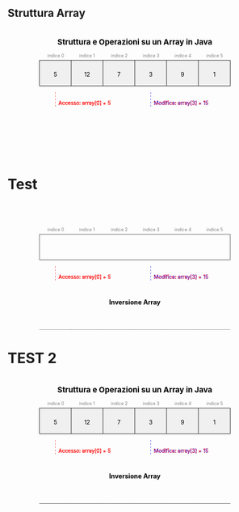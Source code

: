 ## Struttura Array

 <svg xmlns="http://www.w3.org/2000/svg" viewBox="0 0 800 400">
  <text x="400" y="50" text-anchor="middle" font-size="24" font-weight="bold">
    Struttura e Operazioni su un Array in Java
  </text>
  <rect x="100" y="100" width="600" height="80" fill="none" stroke="black"/>
  <g font-size="18">
    <rect x="100" y="100" width="100" height="80" fill="#f0f0f0" stroke="black"/>
    <text x="150" y="150" text-anchor="middle">5</text>
    <rect x="200" y="100" width="100" height="80" fill="#f0f0f0" stroke="black"/>
    <text x="250" y="150" text-anchor="middle">12</text>
    <rect x="300" y="100" width="100" height="80" fill="#f0f0f0" stroke="black"/>
    <text x="350" y="150" text-anchor="middle">7</text>
    <rect x="400" y="100" width="100" height="80" fill="#f0f0f0" stroke="black"/>
    <text x="450" y="150" text-anchor="middle">3</text>
    <rect x="500" y="100" width="100" height="80" fill="#f0f0f0" stroke="black"/>
    <text x="550" y="150" text-anchor="middle">9</text>
    <rect x="600" y="100" width="100" height="80" fill="#f0f0f0" stroke="black"/>
    <text x="650" y="150" text-anchor="middle">1</text>
  </g>
  <g font-size="14" fill="gray">
    <text x="125" y="90">indice 0</text>
    <text x="225" y="90">indice 1</text>
    <text x="325" y="90">indice 2</text>
    <text x="425" y="90">indice 3</text>
    <text x="525" y="90">indice 4</text>
    <text x="625" y="90">indice 5</text>
  </g>
  <g stroke="red" stroke-dasharray="5,5">
    <line x1="150" y1="200" x2="150" y2="250" stroke="red"/>
    <text x="160" y="240" fill="red" font-size="16">
      Accesso: array[0] = 5
    </text>
    <line x1="450" y1="200" x2="450" y2="250" stroke="blue"/>
    <text x="460" y="240" fill="blue" font-size="16">
      Modifica: array[3] = 15
    </text>
  </g>
</svg>

# Test

<svg xmlns="http://www.w3.org/2000/svg" viewBox="0 0 800 400">
<text x="400" y="320" text-anchor="middle" font-size="20" font-weight="bold"> Inversione Array </text>
  <g transform="translate(0, 350)">
    <g font-size="18">
      <rect x="100" y="50" width="100" height="80" fill="#f0f0f0" stroke="black"/>
      <text x="150" y="100" text-anchor="middle">1</text>
      <rect x="200" y="50" width="100" height="80" fill="#f0f0f0" stroke="black"/>
      <text x="250" y="100" text-anchor="middle">9</text>
      <rect x="300" y="50" width="100" height="80" fill="#f0f0f0" stroke="black"/>
      <text x="350" y="100" text-anchor="middle">3</text>
      <rect x="400" y="50" width="100" height="80" fill="#f0f0f0" stroke="black"/>
      <text x="450" y="100" text-anchor="middle">7</text>
      <rect x="500" y="50" width="100" height="80" fill="#f0f0f0" stroke="black"/>
      <text x="550" y="100" text-anchor="middle">12</text>
      <rect x="600" y="50" width="100" height="80" fill="#f0f0f0" stroke="black"/>
      <text x="650" y="100" text-anchor="middle">5</text>
    </g>
  </g>
 <rect x="100" y="100" width="600" height="80" fill="none" stroke="black"/>
<g font-size="14" fill="gray">
    <text x="125" y="90">indice 0</text>
    <text x="225" y="90">indice 1</text>
    <text x="325" y="90">indice 2</text>
    <text x="425" y="90">indice 3</text>
    <text x="525" y="90">indice 4</text>
    <text x="625" y="90">indice 5</text>
  </g>
  <g stroke="red" stroke-dasharray="5,5">
    <line x1="150" y1="200" x2="150" y2="250" stroke="red"/>
    <text x="160" y="240" fill="red" font-size="16">
      Accesso: array[0] = 5
    </text>
    <line x1="450" y1="200" x2="450" y2="250" stroke="blue"/>
    <text x="460" y="240" fill="blue" font-size="16">
      Modifica: array[3] = 15
    </text>
  </g>
</svg>

# TEST 2

<svg xmlns="http://www.w3.org/2000/svg" viewBox="0 0 800 400">
  <!-- Titolo -->
  <text x="400" y="50" text-anchor="middle" font-size="24" font-weight="bold">
    Struttura e Operazioni su un Array in Java
  </text>

  <!-- Array base -->
  <rect x="100" y="100" width="600" height="80" fill="none" stroke="black"/>

  <!-- Celle dell'array -->
  <g font-size="18">
    <rect x="100" y="100" width="100" height="80" fill="#f0f0f0" stroke="black"/>
    <text x="150" y="150" text-anchor="middle">5</text>
    <rect x="200" y="100" width="100" height="80" fill="#f0f0f0" stroke="black"/>
    <text x="250" y="150" text-anchor="middle">12</text>
    <rect x="300" y="100" width="100" height="80" fill="#f0f0f0" stroke="black"/>
    <text x="350" y="150" text-anchor="middle">7</text>
    <rect x="400" y="100" width="100" height="80" fill="#f0f0f0" stroke="black"/>
    <text x="450" y="150" text-anchor="middle">3</text>
    <rect x="500" y="100" width="100" height="80" fill="#f0f0f0" stroke="black"/>
    <text x="550" y="150" text-anchor="middle">9</text>
    <rect x="600" y="100" width="100" height="80" fill="#f0f0f0" stroke="black"/>
    <text x="650" y="150" text-anchor="middle">1</text>
  </g>

  <!-- Indici -->
  <g font-size="14" fill="gray">
    <text x="125" y="90">indice 0</text>
    <text x="225" y="90">indice 1</text>
    <text x="325" y="90">indice 2</text>
    <text x="425" y="90">indice 3</text>
    <text x="525" y="90">indice 4</text>
    <text x="625" y="90">indice 5</text>
  </g>

  <!-- Frecce e annotazioni -->
  <g stroke="red" stroke-dasharray="5,5">
    <line x1="150" y1="200" x2="150" y2="250" stroke="red"/>
    <text x="160" y="240" fill="red" font-size="16">
      Accesso: array[0] = 5
    </text>
    <line x1="450" y1="200" x2="450" y2="250" stroke="blue"/>
    <text x="460" y="240" fill="blue" font-size="16">
      Modifica: array[3] = 15
    </text>
  </g>

  <!-- Inversione array -->
  <text x="400" y="320" text-anchor="middle" font-size="20" font-weight="bold">
    Inversione Array
  </text>

  <g transform="translate(0, 350)">
    <rect x="100" y="50" width="600" height="80" fill="none" stroke="black"/>
    <g font-size="18">
      <rect x="100" y="50" width="100" height="80" fill="#e0e0e0" stroke="black"/>
      <text x="150" y="100" text-anchor="middle">1</text>
      <rect x="200" y="50" width="100" height="80" fill="#e0e0e0" stroke="black"/>
      <text x="250" y="100" text-anchor="middle">9</text>
      <rect x="300" y="50" width="100" height="80" fill="#e0e0e0" stroke="black"/>
      <text x="350" y="100" text-anchor="middle">3</text>
      <rect x="400" y="50" width="100" height="80" fill="#e0e0e0" stroke="black"/>
      <text x="450" y="100" text-anchor="middle">7</text>
      <rect x="500" y="50" width="100" height="80" fill="#e0e0e0" stroke="black"/>
      <text x="550" y="100" text-anchor="middle">12</text>
      <rect x="600" y="50" width="100" height="80" fill="#e0e0e0" stroke="black"/>
      <text x="650" y="100" text-anchor="middle">5</text>
    </g>
  </g>
</svg>